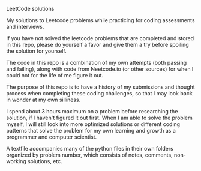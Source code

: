 LeetCode solutions

My solutions to Leetcode problems while practicing for coding assessments and interviews. 

If you have not solved the leetcode problems that are completed and stored in this repo, 
please do yourself a favor and give them a try before spoiling the solution for yourself. 

The code in this repo is a combination of my own attempts (both passing and failing), along 
with code from Neetcode.io (or other sources) for when I could not for the life of me figure 
it out. 

The purpose of this repo is to have a history of my submissions and thought process when 
completing these coding challenges, so that I may look back in wonder at my own silliness. 

I spend about 3 hours maximum on a problem before researching the solution, if I haven't 
figured it out first. When I am able to solve the problem myself, I will still look into more 
optimized solutions or different coding patterns that solve the problem for my own learning 
and growth as a programmer and computer scientist. 

A textfile accompanies many of the python files in their own folders organized by problem 
number, which consists of notes, comments, non-working solutions, etc. 
